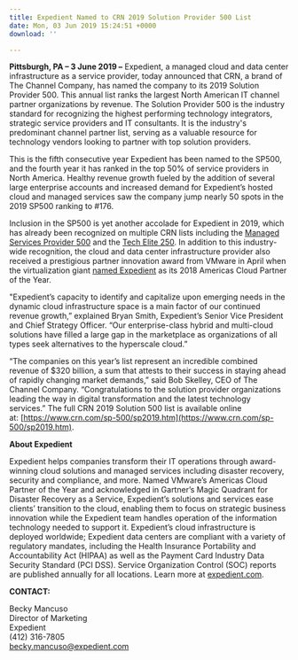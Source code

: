 ```yaml
---
title: Expedient Named to CRN 2019 Solution Provider 500 List
date: Mon, 03 Jun 2019 15:24:51 +0000
download: ''

---
```

**Pittsburgh, PA – 3 June 2019 –** Expedient, a managed cloud and data center infrastructure as a service provider, today announced that CRN, a brand of The Channel Company, has named the company to its 2019 Solution Provider 500. This annual list ranks the largest North American IT channel partner organizations by revenue. The Solution Provider 500 is the industry standard for recognizing the highest performing technology integrators, strategic service providers and IT consultants. It is the industry's predominant channel partner list, serving as a valuable resource for technology vendors looking to partner with top solution providers. 

This is the fifth consecutive year Expedient has been named to the SP500, and the fourth year it has ranked in the top 50% of service providers in North America. Healthy revenue growth fueled by the addition of several large enterprise accounts and increased demand for Expedient’s hosted cloud and managed services saw the company jump nearly 50 spots in the 2019 SP500 ranking to #176. 

Inclusion in the SP500 is yet another accolade for Expedient in 2019, which has already been recognized on multiple CRN lists including the [Managed Services Provider 500](https://www.crn.com/news/managed-services/the-2019-managed-service-provider-500-complete-listing) and the [Tech Elite 250](https://www.crn.com/rankings-and-lists/te2019.htm). In addition to this industry-wide recognition, the cloud and data center infrastructure provider also received a prestigious partner innovation award from VMware in April when the virtualization giant [named Expedient](https://www.expedient.com/press-releases/expedient-wins-vmware-2018-regional-partner-innovation-award/) as its 2018 Americas Cloud Partner of the Year. 

"Expedient’s capacity to identify and capitalize upon emerging needs in the dynamic cloud infrastructure space is a main factor of our continued revenue growth,” explained Bryan Smith, Expedient’s Senior Vice President and Chief Strategy Officer. “Our enterprise-class hybrid and multi-cloud solutions have filled a large gap in the marketplace as organizations of all types seek alternatives to the hyperscale cloud.” 

“The companies on this year’s list represent an incredible combined revenue of $320 billion, a sum that attests to their success in staying ahead of rapidly changing market demands,” said Bob Skelley, CEO of The Channel Company. “Congratulations to the solution provider organizations leading the way in digital transformation and the latest technology services.” The full CRN 2019 Solution 500 list is available online at: [https://www.crn.com/sp-500/sp2019.htm](https://www.crn.com/sp-500/sp2019.htm). 

**About Expedient** 

Expedient helps companies transform their IT operations through award-winning cloud solutions and managed services including disaster recovery, security and compliance, and more. Named VMware’s Americas Cloud Partner of the Year and acknowledged in Gartner’s Magic Quadrant for Disaster Recovery as a Service, Expedient’s solutions and services ease clients’ transition to the cloud, enabling them to focus on strategic business innovation while the Expedient team handles operation of the information technology needed to support it. Expedient’s cloud infrastructure is deployed worldwide; Expedient data centers are compliant with a variety of regulatory mandates, including the Health Insurance Portability and Accountability Act (HIPAA) as well as the Payment Card Industry Data Security Standard (PCI DSS). Service Organization Control (SOC) reports are published annually for all locations. Learn more at [expedient.com](http://www.expedient.com/).

**CONTACT:** 

Becky Mancuso   
Director of Marketing   
Expedient   
(412) 316-7805   
[becky.mancuso@expedient.com](mailto:becky.mancuso@expedient.com)